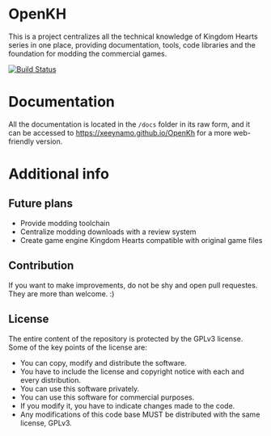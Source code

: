 # OpenKH

This is a project centralizes all the technical knowledge of Kingdom Hearts series in one place, providing documentation, tools, code libraries and the foundation for modding the commercial games.

[![Build Status](https://dev.azure.com/xeeynamo/OpenKH/_apis/build/status/Xeeynamo.OpenKh?branchName=master)](https://dev.azure.com/xeeynamo/OpenKH/_build/latest?definitionId=4&branchName=master)


# Documentation

All the documentation is located in the `/docs` folder in its raw form, and it can be accessed to https://xeeynamo.github.io/OpenKh for a more web-friendly version.


# Additional info

## Future plans

* Provide modding toolchain
* Centralize modding downloads with a review system
* Create game engine Kingdom Hearts compatible with original game files


## Contribution

If you want to make improvements, do not be shy and open pull requestes. They are more than welcome. :)


## License

The entire content of the repository is protected by the GPLv3 license. Some of the key points of the license are:

- You can copy, modify and distribute the software.
- You have to include the license and copyright notice with each and every distribution.
- You can use this software privately.
- You can use this software for commercial purposes.
- If you modify it, you have to indicate changes made to the code.
- Any modifications of this code base MUST be distributed with the same license, GPLv3.

